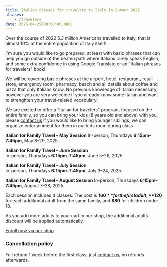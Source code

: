 ```yaml
---
title: Italian classes for travelers to Italy in Summer 2025
aliases:
    - /travelers
date: 2025-04-29T00:00:00.000Z
---
```


Over the course of 2022 5.3 million Americans travelled to Italy, that is almost 10% of the entire population of Italy itself!

I'm sure you would like to go prepared, at least with basic phrases that can help you go outside of the beaten path where Italians rarely speak English, and some extra confidence in using Google Translate or an "Italian phrases for travelers" book!

We will be covering basic phrases at the airport, hotel, restaurant, retail store, emergency room, pharmacy, beach and all details about coffee and pizza that only Italians know. No previous knowledge of Italian necessary, however you are very welcome if you already know some Italian and want to strenghten your travel-related vocabulary.

We are excited to offer a "Italian for travelers" program, focused on the entire family, so you can bring your kids (8 years old and above) with you, please [contact us](/contact) if you would like to bring younger siblings, we can organize entertainment for them in our kids room during class

**Italian for Family Travel – May Session**
In-person, Thursdays **6:15pm–7:45pm**, May 8–29, 2025.

**Italian for Family Travel – June Session**  
In-person, Thursdays **6:15pm–7:45pm**, June 5–26, 2025.  

**Italian for Family Travel – July Session**  
In-person, Thursdays **6:15pm–7:45pm**, July 3–24, 2025.  

**Italian for Family Travel – August Session**
In-person, Thursdays **6:15pm–7:45pm**, August 7–28, 2025.

Each session includes 4 classes. The cost is **$160** for the first adult, **$120** for each additional adult from the same family, and **$80** for children under 18.

As you add more adults to your cart in our shop, the additional adults discount will be applied automatically.

<div class="tc">
<a href="https://italianschoolsd.square.site/shop/italian-for-travelers/HIZJQCNGIMD7FJ26PVOPURRQ" class="btn raise">Enroll now via our shop</a>
</div>

### Cancellation policy

Full refund 1 week before the first class, just [contact us](/contact), no refunds afterwards.
